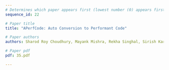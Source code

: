 ```yaml
---
# Determines which paper appears first (lowest number (0) appears first)
sequence_id: 22

# Paper title
title: "APerfCode: Auto Conversion to Performant Code"

# Paper authors
authors: Sharod Roy Choudhury, Mayank Mishra, Rekha Singhal, Sirish Karande 

# Paper pdf
pdf: 35.pdf

---
```

